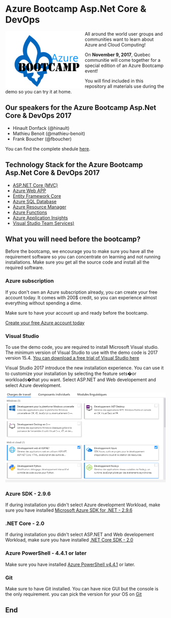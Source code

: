 # Azure Bootcamp Asp.Net Core & DevOps

<img align="left" src="Media/AzureBootCampQuebec_2.png" width="250">

All around the world user groups and communities want to learn about Azure and Cloud Computing!

On **November 9, 2017**, Quebec communitie will come together for a special edition of an Azure Bootcamp event!

You will find included in this repository all materials use during the demo so you can try it at home.

## Our speakers for the Azure Bootcamp Asp.Net Core & DevOps 2017

- Hinault Donfack (@hinault)
- Mathieu Benoit (@mathieu-benoit)
- Frank Boucher (@fboucher)

You can find the complete shedule [here](./Schedule.md).

## Technology Stack for the Azure Bootcamp Asp.Net Core & DevOps 2017

- [ASP.NET Core (MVC)](https://www.asp.net/core)
- [Azure Web APP](https://azure.microsoft.com/en-ca/services/app-service/web/)
- [Entity Framework Core](https://docs.microsoft.com/en-us/ef/#pivot=efcore)
- [Azure SQL Database](https://azure.microsoft.com/en-us/services/sql-database/)
- [Azure Resource Manager](https://docs.microsoft.com/en-us/azure/azure-resource-manager/resource-group-overview)
- [Azure Functions](https://azure.microsoft.com/en-us/services/functions/)
- [Azure Application Insights](https://azure.microsoft.com/en-us/services/application-insights/)
- [Visual Studio Team Services)](https://www.visualstudio.com/team-services/)

## What you will need before the bootcamp?
Before the bootcamp, we encourage you to make sure you have all the requirement software so you can concentrate on learning and not running installations.  Make sure you get all the source code and install all the required software.

### Azure subscription
If you don't own an Azure subscription already, you can create your free account today. It comes with 200$ credit, so you can experience almost everything without spending a dime.

Make sure to have your account up and ready before the bootcamp.

[Create your free Azure account today](https://azure.microsoft.com/en-us/free/)

### Visual Studio
To use the demo code, you are required to install Microsoft Visual studio. The minimum version of Visual Studio to use with the demo code is 2017 version 15.4. [You can download a free trial of Visual Studio here](https://www.visualstudio.com/en-us/news/releasenotes/vs2017-relnotes)

Visual Studio 2017 introduce the new installation experience. You can use it to customize your installation by selecting the feature sets�or workloads�that you want. Select ASP.NET and Web developement and select Azure development. 

![img1][img1]

### Azure SDK - 2.9.6
If during installation you didn't select Azure development Workload, make sure you have installed [Microsoft Azure SDK for .NET - 2.9.6](https://www.microsoft.com/en-us/download/details.aspx?id=54289)

### .NET Core - 2.0
If during installation you didn't select ASP.NET and Web developement Workload, make sure you have installed [.NET Core SDK - 2.0](https://www.microsoft.com/net/download/windows)

### Azure PowerShell - 4.4.1 or later
Make sure you have installed [Azure PowerShell v4.4.1](https://github.com/Azure/azure-powershell/releases/tag/v4.4.1-October2017) or later.

### Git
Make sure to have Git installed. You can have nice GUI but the console is the only requirement. you can pick the version for your OS on [Git](https://git-scm.com/downloads)

## End

[img1]: Media/img1.PNG "Visual Studio 2017 Installation"